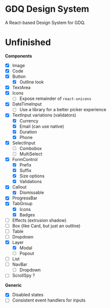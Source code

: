 # GDQ Design System

A React-based Design System for GDQ.

# Unfinished

**Components**

- [x] Image
- [x] Code
- [x] Button
  - [x] Outline look
- [x] TextArea
- [x] Icons
  - [ ] Expose remainder of `react-unicons`
- [x] DateTimeInput
  - [ ] Use a library for a better picker experience
- [x] TextInput variations (validators)
  - [x] Currency
  - [x] Email (can use native)
  - [x] Duration
  - [x] Phone
- [x] SelectInput
  - [ ] Combobox
  - [ ] MultiSelect
- [x] FormControl
  - [x] Prefix
  - [x] Suffix
  - [x] Size options
  - [x] Validations
- [x] Callout
  - [x] Dismissable
- [x] ProgressBar
- [x] TabGroup
  - [x] Icons
  - [x] Badges
- [ ] Effects (extrusion shadow)
- [ ] Box (like Card, but just an outline)
- [ ] Table
- [ ] Dropdown
- [x] Layer
  - [x] Modal
  - [ ] Popout
- [ ] List
- [ ] NavBar
  - [ ] Dropdown
- [ ] ScrollSpy ?

**Generic**

- [x] Disabled states
- [ ] Consistent event handlers for inputs
